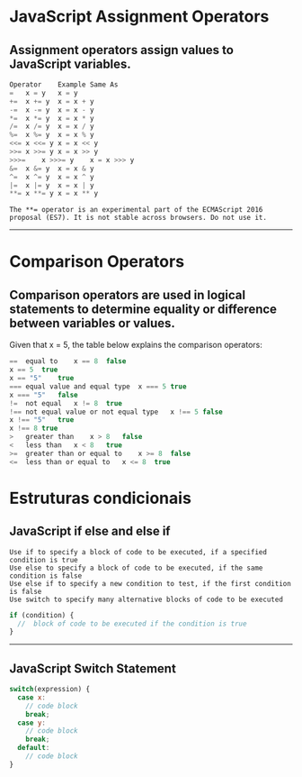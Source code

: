 # JavaScript Assignment Operators
## Assignment operators assign values to JavaScript variables.
```js
Operator	Example	Same As
=	x = y	x = y
+=	x += y	x = x + y
-=	x -= y	x = x - y
*=	x *= y	x = x * y
/=	x /= y	x = x / y
%=	x %= y	x = x % y
<<=	x <<= y	x = x << y
>>=	x >>= y	x = x >> y
>>>=	x >>>= y	x = x >>> y
&=	x &= y	x = x & y
^=	x ^= y	x = x ^ y
|=	x |= y	x = x | y
**=	x **= y	x = x ** y
```
```
The **= operator is an experimental part of the ECMAScript 2016 proposal (ES7). It is not stable across browsers. Do not use it.
```

---
# Comparison Operators
## Comparison operators are used in logical statements to determine equality or difference between variables or values.

Given that x = 5, the table below explains the comparison operators:

```js
==	equal to	x == 8	false	
x == 5	true	
x == "5"	true	
===	equal value and equal type	x === 5	true	
x === "5"	false	
!=	not equal	x != 8	true	
!==	not equal value or not equal type	x !== 5	false	
x !== "5"	true	
x !== 8	true	
>	greater than	x > 8	false	
<	less than	x < 8	true	
>=	greater than or equal to	x >= 8	false	
<=	less than or equal to	x <= 8	true	
```

# Estruturas condicionais
## JavaScript if else and else if

```
Use if to specify a block of code to be executed, if a specified condition is true
Use else to specify a block of code to be executed, if the same condition is false
Use else if to specify a new condition to test, if the first condition is false
Use switch to specify many alternative blocks of code to be executed
```
    
```js
if (condition) {
  //  block of code to be executed if the condition is true
}
```

--- 
## JavaScript Switch Statement

```js
switch(expression) {
  case x:
    // code block
    break;
  case y:
    // code block
    break;
  default:
    // code block
}
```